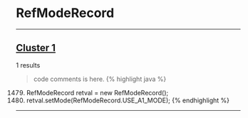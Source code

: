 # RefModeRecord

***

## [Cluster 1](./1)
1 results
> code comments is here.
{% highlight java %}
1479. RefModeRecord retval = new RefModeRecord();
1481. retval.setMode(RefModeRecord.USE_A1_MODE);
{% endhighlight %}

***


